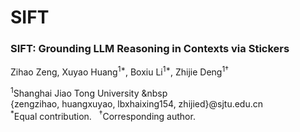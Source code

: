 # SIFT

### SIFT: Grounding LLM Reasoning in Contexts via Stickers

<!-- Authors and affiliations with improved formatting -->
Zihao Zeng, Xuyao Huang<sup>1*</sup>, Boxiu Li<sup>1*</sup>, Zhijie Deng<sup>1†</sup><br>

<sup>1</sup>Shanghai Jiao Tong University &nbsp
<br>
{zengzihao, huangxuyao, lbxhaixing154, zhijied}@sjtu.edu.cn
<br>
<sup>*</sup>Equal contribution. &nbsp; <sup>†</sup>Corresponding author.
<br>
